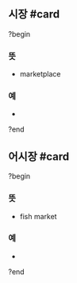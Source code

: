 ## 시장 #card
?begin
### 뜻
- marketplace
### 예
-
<!--SR:!2025-07-17,19,250-->
?end


## 어시장 #card
?begin
### 뜻
- fish market
### 예
-
<!--SR:!2025-07-06,8,250-->
?end

